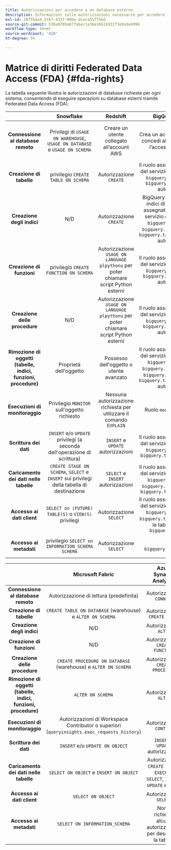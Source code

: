 ```yaml
---
title: Autorizzazioni per accedere a un database esterno
description: Informazioni sulle autorizzazioni necessarie per accedere ed eseguire attività su ciascun motore di database
exl-id: 287fb4a4-5767-4337-96be-dceca55f756d
source-git-commit: 530a8709a67fabec1a36e1661b922f3e9a9e6996
workflow-type: tm+mt
source-wordcount: '418'
ht-degree: 5%

---
```


# Matrice di diritti Federated Data Access (FDA) {#fda-rights}

La tabella seguente illustra le autorizzazioni di database richieste per ogni sistema, consentendo di eseguire operazioni su database esterni tramite Federated Data Access (FDA).

|   | Snowflake | Redshift | BigQuery Google | Databricks |
|:-:|:-:|:-:|:-:|:-:|
| **Connessione al database remoto** | Privilegi di `USAGE ON WAREHOUSE`, `USAGE ON DATABASE` e `USAGE ON SCHEMA` | Creare un utente collegato all’account AWS | Crea un account di servizio e concedi all’entità principale l’accesso al progetto | Autorizzazione `USE CATALOG` per il catalogo e autorizzazione `CAN_USE` per SQL Warehouse |
| **Creazione di tabelle** | privilegio `CREATE TABLE ON SCHEMA` | Autorizzazione `CREATE` | Il ruolo assegnato all&#39;account del servizio deve contenere: `bigquery.jobs.create` e `bigquery.tables.create` autorizzazioni | `USE SCHEMA` e `CREATE TABLE` autorizzazioni |
| **Creazione degli indici** | N/D | Autorizzazione `CREATE` | BigQuery supporta solo gli indici di ricerca. Il ruolo assegnato all&#39;account del servizio deve contenere: `bigquery.jobs.create`, `bigquery.tables.getData` e `bigquery.tables.createIndex` autorizzazioni | N/D |
| **Creazione di funzioni** | privilegio `CREATE FUNCTION ON SCHEMA` | Autorizzazione `USAGE ON LANGUAGE plpythonu` per poter chiamare script Python esterni | Il ruolo assegnato all&#39;account del servizio deve contenere: `bigquery.jobs.create` e `bigquery.routines.create` autorizzazioni | Autorizzazione `CREATE FUNCTION` |
| **Creazione delle procedure** | N/D | Autorizzazione `USAGE ON LANGUAGE plpythonu` per poter chiamare script Python esterni | Il ruolo assegnato all&#39;account del servizio deve contenere: `bigquery.jobs.create` e `bigquery.routines.create` autorizzazioni |  N/D |
| **Rimozione di oggetti (tabelle, indici, funzioni, procedure)** | Proprietà dell&#39;oggetto | Possesso dell&#39;oggetto o utente avanzato | Il ruolo assegnato all&#39;account del servizio deve contenere: `bigquery.jobs.create`, `bigquery.routines.delete`, `bigquery.tables.delete` e `bigquery.tables.deleteIndex` autorizzazioni | N/D |
| **Esecuzioni di monitoraggio** | Privilegio `MONITOR` sull&#39;oggetto richiesto | Nessuna autorizzazione richiesta per utilizzare il comando `EXPLAIN` | Ruolo `monitoring.viewer` | Autorizzazione `CAN_VIEW` |
| **Scrittura dei dati** | `INSERT` e/o `UPDATE` privilegi (a seconda dell&#39;operazione di scrittura) | `INSERT` e `UPDATE` autorizzazioni | Il ruolo assegnato all&#39;account del servizio deve contenere: `bigquery.jobs.create` e `bigquery.tables.updateData` | Autorizzazione `MODIFY` |
| **Caricamento dei dati nelle tabelle** | `CREATE STAGE ON SCHEMA`, `SELECT` e `INSERT` sui privilegi della tabella di destinazione | `SELECT` e `INSERT` autorizzazioni | Il ruolo assegnato all&#39;account del servizio deve contenere: `bigquery.jobs.create`, `bigquery.tables.getData` e `bigquery.tables.updateData` | `SELECT` e `MODIFY` autorizzazioni |
| **Accesso ai dati client** | `SELECT on (FUTURE) TABLE(S)` o `VIEW(S)` privilegi | Autorizzazione `SELECT` | Il ruolo assegnato all&#39;account del servizio deve contenere: `bigquery.jobs.create` e `bigquery.tables.getData` per le tabelle o il ruolo `bigquery.dataViewer` | Autorizzazione `SELECT` |
| **Accesso ai metadati** | privilegio `SELECT on INFORMATION_SCHEMA SCHEMA` | Autorizzazione `SELECT` | Ruolo `bigquery.metadataViewer` |  Autorizzazione `SELECT on INFORMATION_SCHEMA SCHEMA` |


|   | Microsoft Fabric | Azure Synapse Analytics | Vertica |
|:-:|:-:|:-:|:-:|
| **Connessione al database remoto** | Autorizzazione di lettura (predefinita) | Autorizzazione `CONNECT` | Nessun privilegio richiesto |
| **Creazione di tabelle** | `CREATE TABLE ON DATABASE` (warehouse) e `ALTER ON SCHEMA` | Autorizzazione `CREATE TABLE` | privilegio `CREATE ON SCHEMA` |
| **Creazione degli indici** | N/D | Autorizzazione `ALTER` | N/D |
| **Creazione di funzioni** | N/D | Autorizzazione `CREATE FUNCTION` | privilegio `CREATE ON SCHEMA` |
| **Creazione delle procedure** | `CREATE PROCEDURE ON DATABASE` (warehouse) e `ALTER ON SCHEMA` | Autorizzazione `CREATE PROCEDURE` | privilegio `CREATE ON SCHEMA` |
| **Rimozione di oggetti (tabelle, indici, funzioni, procedure)** | `ALTER ON SCHEMA` | Autorizzazione `ALTER` | Possedere l&#39;oggetto o il privilegio `DROP` sull&#39;oggetto |
| **Esecuzioni di monitoraggio** | Autorizzazioni di Workspace Contributor o superiori (`queryinsights.exec_requests_history`) | Autorizzazione `CONTROL` | Nessun privilegio richiesto per utilizzare l&#39;istruzione `EXPLAIN` |
| **Scrittura dei dati** | `INSERT` e/o `UPDATE ON OBJECT` | `INSERT` e `UPDATE` autorizzazioni | `INSERT` e `UPDATE` privilegi |
| **Caricamento dei dati nelle tabelle** | `SELECT ON OBJECT` e `INSERT ON OBJECT` | Autorizzazioni `CREATE TABLE`, `EXECUTE`, `SELECT`, `INSERT`, `UPDATE` e `ALTER` | Privilegio `INSERT` sulla tabella, privilegio `USAGE` sullo schema |
| **Accesso ai dati client** | `SELECT ON OBJECT` | Autorizzazione `SELECT` | privilegio `SELECT` |
| **Accesso ai metadati** | `SELECT ON INFORMATION_SCHEMA` | Non è richiesta alcuna autorizzazione per descrivere la tabella | `USAGE ON SCHEMA`, `SELECT on TABLE` e anche privilegi sulle tabelle `v_catalog.columns` e `v_catalog.view_columns` |

